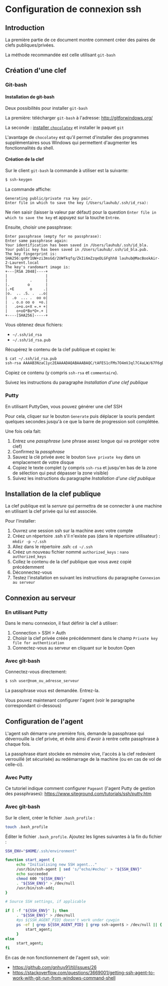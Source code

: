 # Configuration de connexion ssh

## Introduction

La première partie de ce document montre comment créer des paires de clefs publiques/privées.

La méthode recommandée est celle utilisant `git-bash`

## Création d'une clef

### Git-bash

#### Installation de git-bash

Deux possibilités pour installer `git-bash`

La première: télécharger `git-bash` à l'adresse: http://gitforwindows.org/

La seconde :  [installer `chocolatey`](https://chocolatey.org/install) et installer le paquet `git`

L'avantage de `chocolatey` est qu'il permet d'installer des programmes supplémentaires sous Windows qui permettent d'augmenter les fonctionnalités du shell.


#### Création de la clef

Sur le client `git-bash` la commande à utiliser est la suivante:

```bash
$ ssh-keygen
```

La commande affiche:

```
Generating public/private rsa key pair.
Enter file in which to save the key (/Users/lauhub/.ssh/id_rsa):
```

Ne rien saisir (laisser la valeur par défaut) pour la question `Enter file in which to save the key` et appuyez sur la touche `Entrée`.

Ensuite, choisir une passphrase:

```
Enter passphrase (empty for no passphrase):
Enter same passphrase again:
Your identification has been saved in /Users/lauhub/.ssh/id_bla.
Your public key has been saved in /Users/lauhub/.ssh/id_bla.pub.
The key fingerprint is:
SHA256:qnMr1UW+zi3msGd/2UWfkqfq/ZkIi6mZzqeDLGFghh8 lauhub@MacBookAir-2-Laurent.local
The key's randomart image is:
+---[RSA 2048]----+
|                 |
|          .      |
|.        o       |
|.+E       o     .|
|o.  .. .S. .  ..o|
|  .o  ... .  oo o|
|  . o.o oo o  +o.|
|   .o+o.o+X =.+ +|
|    o+oO*Bo*O+.+ |
+----[SHA256]-----+
```

Vous obtenez deux fichiers:
-  `~/.ssh/id_rsa`
-  `~/.ssh/id_rsa.pub`

Récupérez le contenu de la clef publique et copiez le:
```bash
$ cat ~/.ssh/id_rsa.pub
ssh-rsa AAAAB3NzaC1yc2EAAAADAQABAAABAQC/tAFES1cFMs7O4mVJql7C4aLW/67F6gDyXiE2JOcQIk8+WeqSyMAegOHw0OsdhnAQdf5iDPI19UQgD+kES6gHG7ZBLg+sw3v0yloAf4W1HBdHVj75HTvx0i84d7WH0Q1RuBTgq52ni7IfmvZfhHaMaRHkRcY45cfX+BY2vh4y6BwYF0bmQWOlJUJgpMaJx9lZ2ByedCBlbnYRcdcKBASSHrL7TWR7twJyF321+B6W03BIlvwF8RupROVMBSn+56BIQ27HR4DKe/VL4FOpGAF4LM9vLEoG/9J3kuMWhwk44B3ZW7GTKAvFgmFTT7YH/gXwK4+lppJuGhPMqYLQSyzV commentaire
```

Copiez ce contenu (y compris `ssh-rsa` et `commentaire`).

Suivez les instructions du paragraphe *Installation d'une clef publique*

### Putty

En utilisant PuttyGen, vous pouvez générer une clef SSH

Pour cela, cliquer sur le bouton `Generate` puis déplacer la souris pendant quelques secondes jusqu'à ce que la barre de progression soit complétée.

Une fois cela fait:
1. Entrez une *passphrase* (une phrase assez longue qui va protéger votre clef)
1. Confirmez la *passphrase*
1. Sauvez la clé privée avec le bouton `Save private key` dans un emplacement de votre disque
1. Copiez le texte complet (y compris `ssh-rsa` et jusqu'en bas de la zone de sélection qui peut dépasser la zone visible)
1. Suivez les instructions du paragraphe *Installation d'une clef publique*

## Installation de la clef publique
La clef publique est la *serrure* qui permettra de se connecter à une machine en utilisant la clef privée qui lui est associée.

Pour l'installer:
1. Ouvrez une session ssh sur la machine avec votre compte
1. Créez un répertoire .ssh s'il n'existe pas (dans le répertoire utilisateur) : `mkdir -p ~/.ssh`
1. Allez dans le répertoire .ssh: `cd ~/.ssh`
1. Créez un nouveau fichier nommé `authorized_keys` : `nano authorized_keys`
1. Collez le contenu de la clef publique que vous avez copié précédemment
1. Déconnectez-vous
1. Testez l'installation en suivant les instructions du paragraphe `Connexion au serveur`

## Connexion au serveur
### En utilisant Putty

Dans le menu connexion, il faut définir la clef à utiliser:
1. Connection > SSH > Auth
1. Choisir la clef privée créée précédemment dans le champ `Private key file for authentication`
1. Connectez-vous au serveur en cliquant sur le bouton Open


### Avec git-bash

Connectez-vous directement:

```bash
$ ssh user@nom_ou_adresse_serveur
```

La passphrase vous est demandée. Entrez-la.

Vous pouvez maintenant configurer l'agent (voir le paragraphe correspondant ci-dessous)

## Configuration de l'agent

L'agent ssh démarre une première fois, demande la passphrase qui déverrouille la clef privée, et évite ainsi d'avoir à rentre cette passphrase à chaque fois.

La passphrase étant stockée en mémoire vive, l'accès à la clef redevient verrouillé (et sécurisée) au redémarrage de la machine (ou en cas de vol de celle-ci).

### Avec Putty

Ce tutoriel indique comment configurer `Pageant` (l'agent Putty de gestion des passphrases): https://www.siteground.com/tutorials/ssh/putty.htm

### Avec git-bash

Sur le client, créer le fichier `.bash_profile` :

```bash
touch .bash_profile
```

Éditer le fichier `.bash_profile`. Ajoutez les lignes suivantes à la fin du fichier :

```bash
SSH_ENV="$HOME/.ssh/environment"

function start_agent {
     echo "Initialising new SSH agent..."
     /usr/bin/ssh-agent | sed 's/^echo/#echo/' > "${SSH_ENV}"
     echo succeeded
     chmod 600 "${SSH_ENV}"
     . "${SSH_ENV}" > /dev/null
     /usr/bin/ssh-add;
}

# Source SSH settings, if applicable

if [ -f "${SSH_ENV}" ]; then
     . "${SSH_ENV}" > /dev/null
     #ps ${SSH_AGENT_PID} doesn't work under cywgin
     ps -ef | grep ${SSH_AGENT_PID} | grep ssh-agent$ > /dev/null || {
         start_agent;
     }
else
     start_agent;
fi
```


 En cas de non fonctionnement de l'agent ssh, voir:

 - https://github.com/gnhuy91/til/issues/26
 - https://stackoverflow.com/questions/3669001/getting-ssh-agent-to-work-with-git-run-from-windows-command-shell
